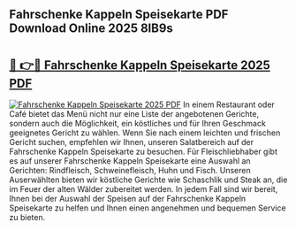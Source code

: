 ## Fahrschenke Kappeln Speisekarte PDF Download Online 2025 8lB9s

# <h2><a href="http://gcb9kh9.nevu.top/?p=Fahrschenke+Kappeln+Speisekarte">🔗 👉🔴 Fahrschenke Kappeln Speisekarte 2025 PDF</a></h2>

[![Fahrschenke Kappeln Speisekarte 2025 PDF](https://i.imgur.com/dBaPXMq.png)](http://gcb9kh9.nevu.top/?p=Fahrschenke+Kappeln+Speisekarte)
In einem Restaurant oder Café bietet das Menü nicht nur eine Liste der angebotenen Gerichte, sondern auch die Möglichkeit, ein köstliches und für Ihren Geschmack geeignetes Gericht zu wählen. Wenn Sie nach einem leichten und frischen Gericht suchen, empfehlen wir Ihnen, unseren Salatbereich auf der Fahrschenke Kappeln Speisekarte zu besuchen. Für Fleischliebhaber gibt es auf unserer Fahrschenke Kappeln Speisekarte eine Auswahl an Gerichten: Rindfleisch, Schweinefleisch, Huhn und Fisch. Unseren Auserwählten bieten wir köstliche Gerichte wie Schaschlik und Steak an, die im Feuer der alten Wälder zubereitet werden. In jedem Fall sind wir bereit, Ihnen bei der Auswahl der Speisen auf der Fahrschenke Kappeln Speisekarte zu helfen und Ihnen einen angenehmen und bequemen Service zu bieten.
